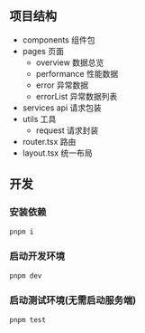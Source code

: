 ## 项目结构

- components 组件包
- pages 页面
  - overview 数据总览
  - performance 性能数据
  - error 异常数据
  - errorList 异常数据列表
- services api 请求包装
- utils 工具
  - request 请求封装
- router.tsx 路由
- layout.tsx 统一布局

## 开发

### 安装依赖

```sh
pnpm i
```

### 启动开发环境

```sh
pnpm dev
```

### 启动测试环境(无需启动服务端)

```sh
pnpm test
```
